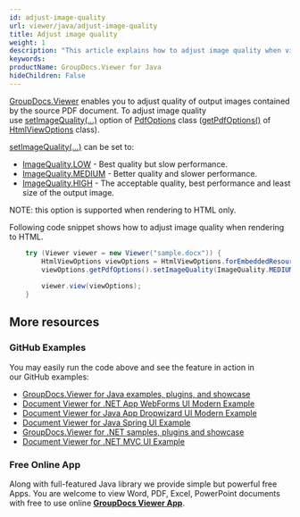 ```yaml
---
id: adjust-image-quality
url: viewer/java/adjust-image-quality
title: Adjust image quality
weight: 1
description: "This article explains how to adjust image quality when viewing PDF Documents with GroupDocs.Viewer within your Java applications."
keywords: 
productName: GroupDocs.Viewer for Java
hideChildren: False
---
```

[GroupDocs.Viewer](https://products.groupdocs.com/viewer) enables you to adjust quality of output images contained by the source PDF document. To adjust image quality use [setImageQuality(...)](https://apireference.groupdocs.com/viewer/java/com.groupdocs.viewer.options/PdfOptions#setImageQuality(int)) option of [PdfOptions](https://apireference.groupdocs.com/viewer/java/com.groupdocs.viewer.options/PdfOptions) class ([getPdfOptions()](https://apireference.groupdocs.com/viewer/java/com.groupdocs.viewer.options/BaseViewOptions#getPdfOptions()) of [HtmlViewOptions](https://apireference.groupdocs.com/viewer/java/com.groupdocs.viewer.options/HtmlViewOptions) class).

[setImageQuality(...)](https://apireference.groupdocs.com/viewer/java/com.groupdocs.viewer.options/PdfOptions#setImageQuality(int)) can be set to:

*   [ImageQuality.LOW](https://apireference.groupdocs.com/viewer/java/com.groupdocs.viewer.options/ImageQuality#Low) - Best quality but slow performance.
*   [ImageQuality.MEDIUM](https://apireference.groupdocs.com/viewer/java/com.groupdocs.viewer.options/ImageQuality#Medium) - Better quality and slower performance.
*   [ImageQuality.HIGH](https://apireference.groupdocs.com/viewer/java/com.groupdocs.viewer.options/ImageQuality#High) - The acceptable quality, best performance and least size of the output image.

NOTE: this option is supported when rendering to HTML only.

Following code snippet shows how to adjust image quality when rendering to HTML.

```java
    try (Viewer viewer = new Viewer("sample.docx")) {
        HtmlViewOptions viewOptions = HtmlViewOptions.forEmbeddedResources();
        viewOptions.getPdfOptions().setImageQuality(ImageQuality.MEDIUM);
    
        viewer.view(viewOptions);
    }
```

## More resources
### GitHub Examples
You may easily run the code above and see the feature in action in our GitHub examples:
*   [GroupDocs.Viewer for Java examples, plugins, and showcase](https://github.com/groupdocs-viewer/GroupDocs.Viewer-for-Java)
*   [Document Viewer for .NET App WebForms UI Modern Example](https://github.com/groupdocs-viewer/GroupDocs.Viewer-for-.NET-WebForms)    
*   [Document Viewer for Java App Dropwizard UI Modern Example](https://github.com/groupdocs-viewer/GroupDocs.Viewer-for-Java-Dropwizard)    
*   [Document Viewer for Java Spring UI Example](https://github.com/groupdocs-viewer/GroupDocs.Viewer-for-Java-Spring)
*   [GroupDocs.Viewer for .NET samples, plugins and showcase](https://github.com/groupdocs-viewer/GroupDocs.Viewer-for-.NET)
*   [Document Viewer for .NET MVC UI Example](https://github.com/groupdocs-viewer/GroupDocs.Viewer-for-Java-MVC)     

### Free Online App
Along with full-featured Java library we provide simple but powerful free Apps.
You are welcome to view Word, PDF, Excel, PowerPoint documents with free to use online **[GroupDocs Viewer App](https://products.groupdocs.app/viewer)**.